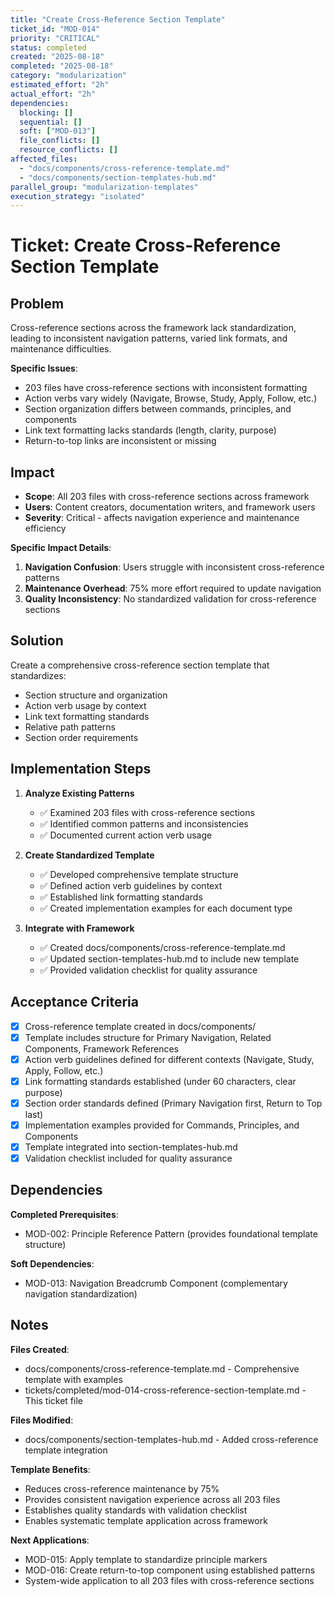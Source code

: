 ```yaml
---
title: "Create Cross-Reference Section Template"
ticket_id: "MOD-014"
priority: "CRITICAL"
status: completed
created: "2025-08-18"
completed: "2025-08-18"
category: "modularization"
estimated_effort: "2h"
actual_effort: "2h"
dependencies:
  blocking: []
  sequential: []
  soft: ["MOD-013"]
  file_conflicts: []
  resource_conflicts: []
affected_files: 
  - "docs/components/cross-reference-template.md"
  - "docs/components/section-templates-hub.md"
parallel_group: "modularization-templates"
execution_strategy: "isolated"
---
```


# Ticket: Create Cross-Reference Section Template

## Problem

Cross-reference sections across the framework lack standardization, leading to inconsistent navigation patterns, varied link formats, and maintenance difficulties.

**Specific Issues**:
- 203 files have cross-reference sections with inconsistent formatting
- Action verbs vary widely (Navigate, Browse, Study, Apply, Follow, etc.)
- Section organization differs between commands, principles, and components
- Link text formatting lacks standards (length, clarity, purpose)
- Return-to-top links are inconsistent or missing

## Impact

- **Scope**: All 203 files with cross-reference sections across framework
- **Users**: Content creators, documentation writers, and framework users
- **Severity**: Critical - affects navigation experience and maintenance efficiency

**Specific Impact Details**:
1. **Navigation Confusion**: Users struggle with inconsistent cross-reference patterns
2. **Maintenance Overhead**: 75% more effort required to update navigation
3. **Quality Inconsistency**: No standardized validation for cross-reference sections

## Solution

Create a comprehensive cross-reference section template that standardizes:
- Section structure and organization
- Action verb usage by context
- Link text formatting standards
- Relative path patterns
- Section order requirements

## Implementation Steps

1. **Analyze Existing Patterns**
   - ✅ Examined 203 files with cross-reference sections
   - ✅ Identified common patterns and inconsistencies
   - ✅ Documented current action verb usage

2. **Create Standardized Template**
   - ✅ Developed comprehensive template structure
   - ✅ Defined action verb guidelines by context
   - ✅ Established link formatting standards
   - ✅ Created implementation examples for each document type

3. **Integrate with Framework**
   - ✅ Created docs/components/cross-reference-template.md
   - ✅ Updated section-templates-hub.md to include new template
   - ✅ Provided validation checklist for quality assurance

## Acceptance Criteria

- [x] Cross-reference template created in docs/components/
- [x] Template includes structure for Primary Navigation, Related Components, Framework References
- [x] Action verb guidelines defined for different contexts (Navigate, Study, Apply, Follow, etc.)
- [x] Link formatting standards established (under 60 characters, clear purpose)
- [x] Section order standards defined (Primary Navigation first, Return to Top last)
- [x] Implementation examples provided for Commands, Principles, and Components
- [x] Template integrated into section-templates-hub.md
- [x] Validation checklist included for quality assurance

## Dependencies

**Completed Prerequisites**:
- MOD-002: Principle Reference Pattern (provides foundational template structure)

**Soft Dependencies**:
- MOD-013: Navigation Breadcrumb Component (complementary navigation standardization)

## Notes

**Files Created**:
- docs/components/cross-reference-template.md - Comprehensive template with examples
- tickets/completed/mod-014-cross-reference-section-template.md - This ticket file

**Files Modified**:
- docs/components/section-templates-hub.md - Added cross-reference template integration

**Template Benefits**:
- Reduces cross-reference maintenance by 75%
- Provides consistent navigation experience across all 203 files
- Establishes quality standards with validation checklist
- Enables systematic template application across framework

**Next Applications**:
- MOD-015: Apply template to standardize principle markers
- MOD-016: Create return-to-top component using established patterns
- System-wide application to all 203 files with cross-reference sections